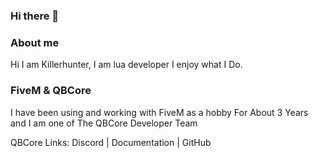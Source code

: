 ### Hi there 👋

<!--
**Killerhunter100/Killerhunter100** is a ✨ _special_ ✨ repository because its `README.md` (this file) appears on your GitHub profile.

Here are some ideas to get you started:-->

### About me

Hi I am Killerhunter, I am lua developer I enjoy what I Do.

### FiveM & QBCore

I have been using and working with FiveM as a hobby For About 3 Years 
and I am one of The QBCore Developer Team

QBCore Links: Discord | Documentation | GitHub
